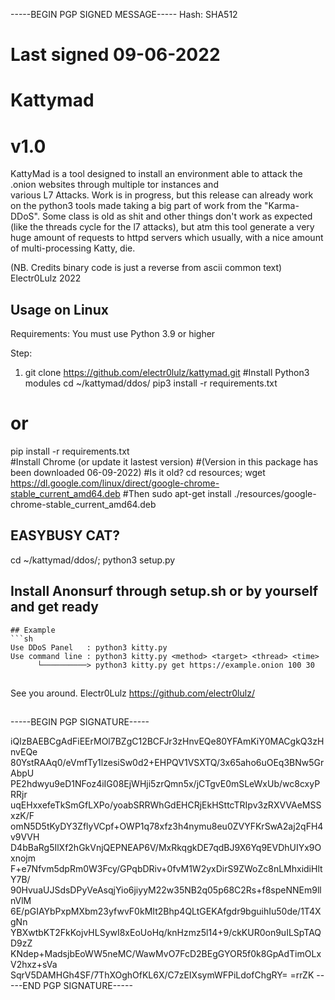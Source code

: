 -----BEGIN PGP SIGNED MESSAGE-----
Hash: SHA512

# Last signed 09-06-2022
# Kattymad
# v1.0


KattyMad is a tool designed to install an environment able to attack the .onion websites through multiple tor instances and <br>
various L7 Attacks.
Work is in progress, but this release can already work on the python3 tools made taking a big part of work from the "Karma-DDoS".
Some class is old as shit and other things don't work as expected (like the threads cycle for the l7 attacks), but atm this tool generate a very huge amount of requests to httpd servers which usually, with a nice amount of multi-processing Katty, die.

(NB. Credits binary code is just a reverse from ascii common text)<br>
Electr0Lulz 2022


## Usage on Linux ##
Requirements:
You must use Python 3.9 or higher

Step:
1. git clone https://github.com/electr0lulz/kattymad.git
#Install Python3 modules
cd ~/kattymad/ddos/
pip3 install -r requirements.txt
#              or
pip install -r requirements.txt  
#Install Chrome (or update it lastest version)
#(Version in this package has been downloaded 06-09-2022)
#Is it old?
cd resources; wget https://dl.google.com/linux/direct/google-chrome-stable_current_amd64.deb
#Then
 sudo apt-get install ./resources/google-chrome-stable_current_amd64.deb
## EASYBUSY CAT? ##
cd ~/kattymad/ddos/; python3 setup.py
## Install Anonsurf through setup.sh or by yourself and get ready ##
```
## Example
```sh
Use DDoS Panel   : python3 kitty.py
Use command line : python3 kitty.py <method> <target> <thread> <time>
      └──────────> python3 kitty.py get https://example.onion 100 30
```
##
See you around. Electr0Lulz
https://github.com/electr0lulz/
##
-----BEGIN PGP SIGNATURE-----

iQIzBAEBCgAdFiEErMOl7BZgC12BCFJr3zHnvEQe80YFAmKiY0MACgkQ3zHnvEQe
80YstRAAq0/eVmfTy1lzesiSw0d2+EHPQV1VSXTQ/3x65aho6uOEq3BNw5GrAbpU
PE2hdwyu9eD1NFoz4iIG08EjWHji5zrQmn5x/jCTgvE0mSLeWxUb/wc8cxyPRRjr
uqEHxxefeTkSmGfLXPo/yoabSRRWhGdEHCRjEkHSttcTRIpv3zRXVVAeMSSxzK/F
omN5D5tKyDY3ZflyVCpf+OWP1q78xfz3h4nymu8eu0ZVYFKrSwA2aj2qFH4v9VVH
D4bBaRg5IlXf2hGkVnjQEPNEAP6V/MxRkqgkDE7qdBJ9X6Yq9EVDhUIYx9Oxnojm
F+e7Nfvm5dpRm0W3Fcy/GPqbDRiv+0fvM1W2yxDirS9ZWoZc8nLMhxidiHltY7B/
90HvuaUJSdsDPyVeAsqjYio6jiyyM22w35NB2q05p68C2Rs+f8speNNEm9llnVlM
6E/pGIAYbPxpMXbm23yfwvF0kMIt2Bhp4QLtGEKAfgdr9bguihIu50de/1T4XgNn
YBXwtbKT2FkKojvHLSywI8xEoUoHq/knHzmz5l14+9/ckKUR0on9uILSpTAQD9zZ
KNdep+MadsjbEoWW5neMC/WawMvO7FcD2BEgGYOR5f0k8GpAdTimOLxV2hxz+sVa
SqrV5DAMHGh4SF/7ThXOghOfKL6X/C7zEIXsymWFPiLdofChgRY=
=rrZK
-----END PGP SIGNATURE-----
